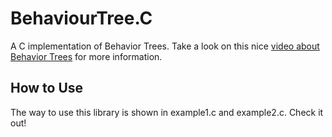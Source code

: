 # BehaviourTree.C
A C implementation of Behavior Trees. Take a look on this nice [video about Behavior Trees](http://aigamedev.com/open/article/behavior-trees-part1/) for more information.

## How to Use
The way to use this library is shown in example1.c and example2.c. Check it out!

